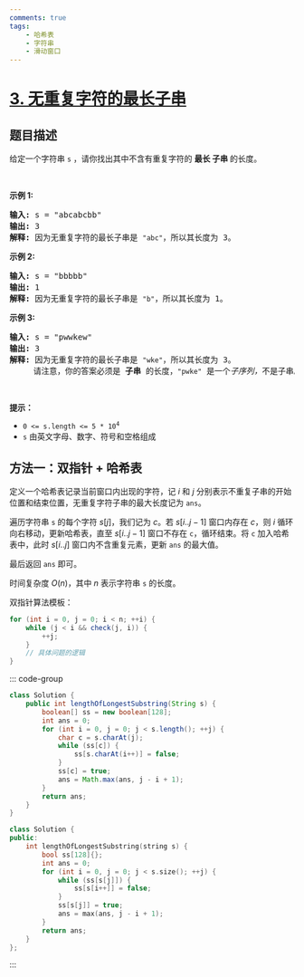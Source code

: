 ```yaml
---
comments: true
tags:
    - 哈希表
    - 字符串
    - 滑动窗口
---
```


<!-- problem:start -->

# [3. 无重复字符的最长子串](https://leetcode.cn/problems/longest-substring-without-repeating-characters)

## 题目描述

<!-- description:start -->

<p>给定一个字符串 <code>s</code> ，请你找出其中不含有重复字符的&nbsp;<strong>最长 <span data-keyword="substring-nonempty">子串</span></strong><strong>&nbsp;</strong>的长度。</p>

<p>&nbsp;</p>

<p><strong>示例&nbsp;1:</strong></p>

<pre>
<strong>输入: </strong>s = "abcabcbb"
<strong>输出: </strong>3 
<strong>解释:</strong> 因为无重复字符的最长子串是 <code>"abc"</code>，所以其长度为 3。
</pre>

<p><strong>示例 2:</strong></p>

<pre>
<strong>输入: </strong>s = "bbbbb"
<strong>输出: </strong>1
<strong>解释: </strong>因为无重复字符的最长子串是 <code>"b"</code>，所以其长度为 1。
</pre>

<p><strong>示例 3:</strong></p>

<pre>
<strong>输入: </strong>s = "pwwkew"
<strong>输出: </strong>3
<strong>解释: </strong>因为无重复字符的最长子串是&nbsp;<code>"wke"</code>，所以其长度为 3。
&nbsp;    请注意，你的答案必须是 <strong>子串 </strong>的长度，<code>"pwke"</code>&nbsp;是一个<em>子序列，</em>不是子串。
</pre>

<p>&nbsp;</p>

<p><strong>提示：</strong></p>

<ul>
	<li><code>0 &lt;= s.length &lt;= 5 * 10<sup>4</sup></code></li>
	<li><code>s</code>&nbsp;由英文字母、数字、符号和空格组成</li>
</ul>

<!-- description:end -->

<!-- solution:start -->

## 方法一：双指针 + 哈希表

定义一个哈希表记录当前窗口内出现的字符，记 $i$ 和 $j$ 分别表示不重复子串的开始位置和结束位置，无重复字符子串的最大长度记为 `ans`。

遍历字符串 `s` 的每个字符 $s[j]$，我们记为 $c$。若 $s[i..j-1]$ 窗口内存在 $c$，则 $i$ 循环向右移动，更新哈希表，直至 $s[i..j-1]$ 窗口不存在 `c`，循环结束。将 `c` 加入哈希表中，此时 $s[i..j]$ 窗口内不含重复元素，更新 `ans` 的最大值。

最后返回 `ans` 即可。

时间复杂度 $O(n)$，其中 $n$ 表示字符串 `s` 的长度。

双指针算法模板：

```java
for (int i = 0, j = 0; i < n; ++i) {
    while (j < i && check(j, i)) {
        ++j;
    }
    // 具体问题的逻辑
}
```

<!-- tabs:start -->
::: code-group

```java
class Solution {
    public int lengthOfLongestSubstring(String s) {
        boolean[] ss = new boolean[128];
        int ans = 0;
        for (int i = 0, j = 0; j < s.length(); ++j) {
            char c = s.charAt(j);
            while (ss[c]) {
                ss[s.charAt(i++)] = false;
            }
            ss[c] = true;
            ans = Math.max(ans, j - i + 1);
        }
        return ans;
    }
}
```

```cpp
class Solution {
public:
    int lengthOfLongestSubstring(string s) {
        bool ss[128]{};
        int ans = 0;
        for (int i = 0, j = 0; j < s.size(); ++j) {
            while (ss[s[j]]) {
                ss[s[i++]] = false;
            }
            ss[s[j]] = true;
            ans = max(ans, j - i + 1);
        }
        return ans;
    }
};
```

:::
<!-- tabs:end -->

<!-- solution:end -->

<!-- problem:end -->
